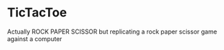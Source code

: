 # TicTacToe
Actually ROCK PAPER SCISSOR but replicating a rock paper scissor game against a computer